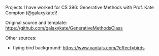 Projects I have worked for CS 396: Generative Methods with Prof. Kate Compton (@galaxykate)!

Original source and template: https://github.com/galaxykate/GenerativeMethodsClass

Other sources:
- flying bird background: https://www.vantajs.com/?effect=birds

